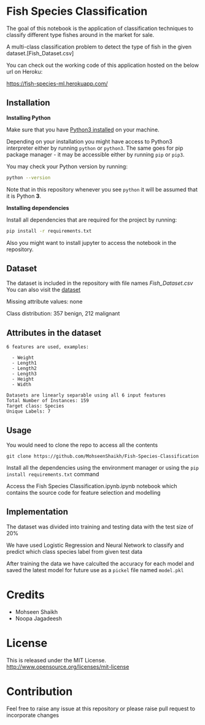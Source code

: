 # Fish Species Classification

The goal of this notebook is the application of classification techniques to classify different type fishes around in the market for sale.

A multi-class classification problem to detect the type of fish in the given dataset.[Fish_Dataset.csv]

You can check out the working code of this application hosted on the below url on Heroku:

https://fish-species-ml.herokuapp.com/

## Installation

**Installing Python**

Make sure that you have [Python3 installed](https://realpython.com/installing-python/) on your machine.

Depending on your installation you might have access to Python3 interpreter either by
running `python` or `python3`. The same goes for pip package manager - it may be accessible either
by running `pip` or `pip3`.

You may check your Python version by running:

```bash
python --version
```

Note that in this repository whenever you see `python` it will be assumed that it is Python **3**.

**Installing dependencies**

Install all dependencies that are required for the project by running:

```bash
pip install -r requirements.txt
```
Also you might want to install jupyter to access the notebook in the repository.

## Dataset

The dataset is included in the repository with file names *Fish_Dataset.csv*
You can also visit the [dataset](https://www.kaggle.com/aungpyaeap/fish-market)

Missing attribute values: none

Class distribution: 357 benign, 212 malignant
## Attributes in the dataset

    6 features are used, examples:

      - Weight
      - Length1
      - Length2
      - Length3
      - Height
      - Width 

    Datasets are linearly separable using all 6 input features
    Total Number of Instances: 159
    Target class: Species 
    Unique Labels: 7
    

## Usage

You would need to clone the repo to access all the contents
```
git clone https://github.com/MohseenShaikh/Fish-Species-Classification

```

Install all the dependencies using the environment manager or using the `pip install requirements.txt` command

Access the Fish Species Classification.ipynb.ipynb notebook which contains the source code for feature selection and modelling

## Implementation

The dataset was divided into training and testing data with the test size of 20%

We have used Logistic Regression and Neural Network to classify and predict which class species label from given test data

After training the data we have calculted the accuracy for each model and saved the latest model for future use as a `pickel` file named `model.pkl`


# Credits

  - Mohseen Shaikh
  - Noopa Jagadeesh 
  
# License 

  This is released under the MIT License. http://www.opensource.org/licenses/mit-license

# Contribution

Feel free to raise any issue at this repository or please raise pull request to incorporate changes
